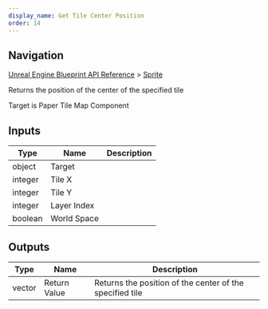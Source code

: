 ```yaml
---
display_name: Get Tile Center Position
order: 14
---
```

## Navigation

[Unreal Engine Blueprint API Reference](https://dev.epicgames.com/documentation/en-us/unreal-engine/BlueprintAPI) > [Sprite](https://dev.epicgames.com/documentation/en-us/unreal-engine/BlueprintAPI/Sprite)

Returns the position of the center of the specified tile

Target is Paper Tile Map Component

## Inputs

| Type | Name | Description |
| --- | --- | --- |
| object | Target |  |
| integer | Tile X |  |
| integer | Tile Y |  |
| integer | Layer Index |  |
| boolean | World Space |  |

## Outputs

| Type | Name | Description |
| --- | --- | --- |
| vector | Return Value | Returns the position of the center of the specified tile |
